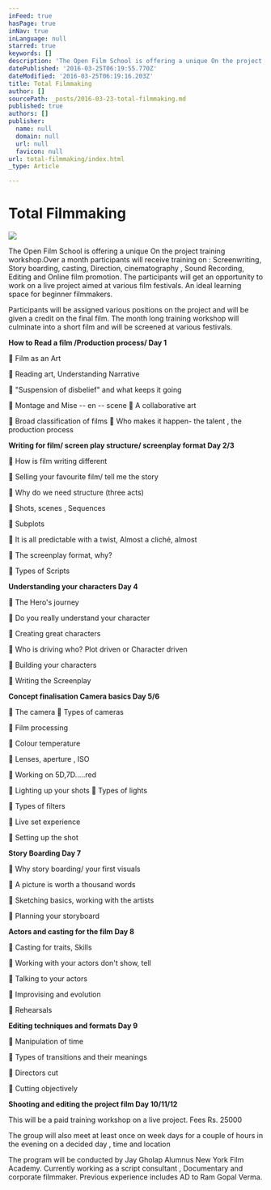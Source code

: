 ```yaml
---
inFeed: true
hasPage: true
inNav: true
inLanguage: null
starred: true
keywords: []
description: 'The Open Film School is offering a unique On the project training workshop.Over a month participants will receive training on : Screenwriting, Story boarding, casting, Direction, cinematography , Sound Recording, Editing and Online film promotion. '
datePublished: '2016-03-25T06:19:55.770Z'
dateModified: '2016-03-25T06:19:16.203Z'
title: Total Filmmaking
author: []
sourcePath: _posts/2016-03-23-total-filmmaking.md
published: true
authors: []
publisher:
  name: null
  domain: null
  url: null
  favicon: null
url: total-filmmaking/index.html
_type: Article

---
```

# Total Filmmaking
![](https://the-grid-user-content.s3-us-west-2.amazonaws.com/93ac82bf-f746-4b46-b148-b101bcbf5d6e.jpg)

The Open Film School is offering a unique On the project training workshop.Over a month participants will receive training on : Screenwriting, Story boarding, casting, Direction, cinematography , Sound Recording, Editing and Online film promotion. The participants will get an opportunity to work on a live project aimed at various film festivals. An ideal learning space for beginner filmmakers.

Participants will be assigned various positions on the project and will be given a credit on the final film. The month long training workshop will culminate into a short film and will be screened at various festivals. 

**How to Read a film /Production process/ Day 1**

 Film as an Art

 Reading art, Understanding Narrative

 "Suspension of disbelief" and what keeps it going

 Montage and Mise -- en -- scene  A collaborative art

 Broad classification of films  Who makes it happen- the talent , the    production process

**Writing for film/ screen play structure/ screenplay format Day 2/3**

 How is film writing different

 Selling your favourite film/ tell me the story

 Why do we need structure (three acts)

 Shots, scenes , Sequences

 Subplots

 It is all predictable with a twist, Almost a cliché, almost

 The screenplay format, why?

 Types of Scripts

**Understanding your characters Day 4**

 The Hero's journey

 Do you really understand your character

 Creating great characters

 Who is driving who? Plot driven or Character driven

 Building your characters

 Writing the Screenplay

**Concept finalisation Camera basics Day 5/6**

 The camera  Types of cameras

 Film processing

 Colour temperature

 Lenses, aperture , ISO

 Working on 5D,7D.....red

 Lighting up your shots  Types of lights

 Types of filters

 Live set experience

 Setting up the shot

**Story Boarding Day 7**

 Why story boarding/ your first visuals

 A picture is worth a thousand words

 Sketching basics, working with the artists

 Planning your storyboard

**Actors and casting for the film Day 8**

 Casting for traits, Skills

 Working with your actors don't show, tell

 Talking to your actors

 Improvising and evolution

 Rehearsals

**Editing techniques and formats Day 9**

 Manipulation of time

 Types of transitions and their meanings

 Directors cut

 Cutting objectively

**Shooting and editing the project film Day 10/11/12**

This will be a paid training workshop on a live project. Fees Rs. 25000

The group will also meet at least once on week days for a couple of hours in the evening on a decided day , time and location

The program will be conducted by Jay Gholap Alumnus New York Film Academy. Currently working as a script consultant , Documentary and corporate filmmaker. Previous experience includes AD to Ram Gopal Verma.